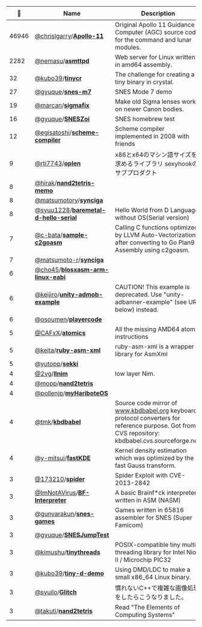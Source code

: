 |:star2: | Name | Description | 🌍|
|---|---|---|---|
|46946|[@chrislgarry](https://github.com/chrislgarry)/[**Apollo-11**](https://github.com/chrislgarry/Apollo-11)|Original Apollo 11 Guidance Computer (AGC) source code for the command and lunar modules.||
|2282|[@nemasu](https://github.com/nemasu)/[**asmttpd**](https://github.com/nemasu/asmttpd)|Web server for Linux written in amd64 assembly.||
|32|[@kubo39](https://github.com/kubo39)/[**tinycr**](https://github.com/kubo39/tinycr)|The challenge for creating a tiny binary in crystal.||
|27|[@gyuque](https://github.com/gyuque)/[**snes-m7**](https://github.com/gyuque/snes-m7)|SNES Mode 7 demo||
|19|[@marcan](https://github.com/marcan)/[**sigmafix**](https://github.com/marcan/sigmafix)|Make old Sigma lenses work on newer Canon bodies.||
|16|[@gyuque](https://github.com/gyuque)/[**SNESZoi**](https://github.com/gyuque/SNESZoi)|SNES homebrew test||
|12|[@egisatoshi](https://github.com/egisatoshi)/[**scheme-compiler**](https://github.com/egisatoshi/scheme-compiler)|Scheme compiler implemented in 2008 with friends||
|9|[@rti7743](https://github.com/rti7743)/[**oplen**](https://github.com/rti7743/oplen)|x86とx64のマシン語サイズを求めるライブラリ sexyhookのサブプロダクト||
|8|[@hirak](https://github.com/hirak)/[**nand2tetris-memo**](https://github.com/hirak/nand2tetris-memo)|||
|8|[@matsumotory](https://github.com/matsumotory)/[**synciga**](https://github.com/matsumotory/synciga)|||
|8|[@syuu1228](https://github.com/syuu1228)/[**baremetal-d-hello-serial**](https://github.com/syuu1228/baremetal-d-hello-serial)|Hello World from D Language without OS(Serial version)||
|7|[@c-bata](https://github.com/c-bata)/[**sample-c2goasm**](https://github.com/c-bata/sample-c2goasm)|Calling C functions optimized by LLVM Auto-Vectorization after converting to Go Plan9 Assembly using c2goasm.|[:arrow_upper_right:](https://medium.com/@c_bata_/optimizing-go-by-avx2-using-auto-vectorization-in-llvm-118f7b366969)|
|7|[@matsumoto-r](https://github.com/matsumoto-r)/[**synciga**](https://github.com/matsumoto-r/synciga)|||
|6|[@cho45](https://github.com/cho45)/[**blosxasm-arm-linux-eabi**](https://github.com/cho45/blosxasm-arm-linux-eabi)|||
|6|[@keijiro](https://github.com/keijiro)/[**unity-admob-example**](https://github.com/keijiro/unity-admob-example)|CAUTION! This example is deprecated. Use "unity-adbanner-example" (see URL below) instead.|[:arrow_upper_right:](https://github.com/keijiro/unity-adbanner-example)|
|6|[@osoumen](https://github.com/osoumen)/[**playercode**](https://github.com/osoumen/playercode)|||
|5|[@CAFxX](https://github.com/CAFxX)/[**atomics**](https://github.com/CAFxX/atomics)|All the missing AMD64 atomic instructions||
|5|[@keita](https://github.com/keita)/[**ruby-asm-xml**](https://github.com/keita/ruby-asm-xml)|ruby-asm-xml is a wrapper library for AsmXml||
|5|[@yutopp](https://github.com/yutopp)/[**sekki**](https://github.com/yutopp/sekki)|||
|4|[@2vg](https://github.com/2vg)/[**llnim**](https://github.com/2vg/llnim)|low layer Nim.||
|4|[@mopp](https://github.com/mopp)/[**nand2tetris**](https://github.com/mopp/nand2tetris)|||
|4|[@pollenjp](https://github.com/pollenjp)/[**myHariboteOS**](https://github.com/pollenjp/myHariboteOS)|||
|4|[@tmk](https://github.com/tmk)/[**kbdbabel**](https://github.com/tmk/kbdbabel)|Source code mirror of www.kbdbabel.org keyboard protocol converters for reference purpose.  Got from CVS repository: kbdbabel.cvs.sourceforge.net.||
|4|[@y-mitsui](https://github.com/y-mitsui)/[**fastKDE**](https://github.com/y-mitsui/fastKDE)|Kernel density estimation which was optimized by the fast Gauss transform. ||
|3|[@173210](https://github.com/173210)/[**spider**](https://github.com/173210/spider)|Spider Exploit with CVE-2013-2842||
|3|[@ImNotAVirus](https://github.com/ImNotAVirus)/[**BF-Interpreter**](https://github.com/ImNotAVirus/BF-Interpreter)|A basic Brainf*ck interpreter written in ASM (NASM)||
|3|[@gunyarakun](https://github.com/gunyarakun)/[**snes-games**](https://github.com/gunyarakun/snes-games)|Games written in 65816 assembler for SNES (Super Famicom)||
|3|[@gyuque](https://github.com/gyuque)/[**SNESJumpTest**](https://github.com/gyuque/SNESJumpTest)|||
|3|[@kimushu](https://github.com/kimushu)/[**tinythreads**](https://github.com/kimushu/tinythreads)|POSIX-compatible tiny multi-threading library for Intel Nios II / Microchip PIC32||
|3|[@kubo39](https://github.com/kubo39)/[**tiny-d-demo**](https://github.com/kubo39/tiny-d-demo)|Using DMD/LDC to make a small x86_64 Linux binary.||
|3|[@syuilo](https://github.com/syuilo)/[**Glitch**](https://github.com/syuilo/Glitch)|慣れないC++で複雑な画像処理をしたらこうなりました。||
|3|[@takuti](https://github.com/takuti)/[**nand2tetris**](https://github.com/takuti/nand2tetris)|Read "The Elements of Computing Systems"|[:arrow_upper_right:](http://nand2tetris.org/)|

